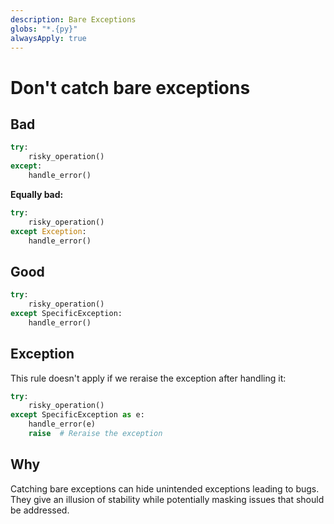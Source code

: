 ```yaml
---
description: Bare Exceptions
globs: "*.{py}"
alwaysApply: true
---
```


# Don't catch bare exceptions

## Bad

```python
try:
    risky_operation()
except:
    handle_error()
```

**Equally bad:**

```python
try:
    risky_operation()
except Exception:
    handle_error()
```

## Good

```python
try:
    risky_operation()
except SpecificException:
    handle_error()
```


## Exception

This rule doesn't apply if we reraise the exception after handling it:

```python
try:
    risky_operation()
except SpecificException as e:
    handle_error(e)
    raise  # Reraise the exception
```

## Why

Catching bare exceptions can hide unintended exceptions leading to bugs.
They give an illusion of stability while potentially masking issues that should be addressed.

